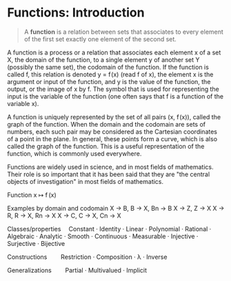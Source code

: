 # Functions: Introduction

> A **function** is a relation between sets that associates to every element of the first set exactly one element of the second set.

A function is a process or a relation that associates each element x of a set X, the domain of the function, to a single element y of another set Y (possibly the same set), the codomain of the function. If the function is called f, this relation is denoted y = f (x) (read f of x), the element x is the argument or input of the function, and y is the value of the function, the output, or the image of x by f. The symbol that is used for representing the input is the variable of the function (one often says that f is a function of the variable x).

A function is uniquely represented by the set of all pairs (x, f (x)), called the graph of the function. When the domain and the codomain are sets of numbers, each such pair may be considered as the Cartesian coordinates of a point in the plane. In general, these points form a curve, which is also called the graph of the function. This is a useful representation of the function, which is commonly used everywhere.

Functions are widely used in science, and in most fields of mathematics. Their role is so important that it has been said that they are "the central objects of investigation" in most fields of mathematics.


Function
x ↦ f (x)

Examples by domain and codomain
X	→	B,	B	→	X,	Bn	→	B
X	→	Z,	Z	→	X
X	→	R,	R	→	X,	Rn	→	X
X	→	C,	C	→	X,	Cn	→	X

Classes/properties 
Constant · Identity · Linear · Polynomial · Rational · Algebraic · Analytic · Smooth · Continuous · Measurable · Injective · Surjective · Bijective

Constructions  
Restriction · Composition · λ · Inverse

Generalizations  
Partial · Multivalued · Implicit
